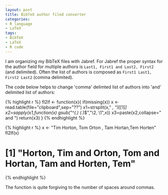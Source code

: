 ```yaml
---
layout: post
title: BibTeX author filed converter
categories:
- R language
- LaTeX
tags:
- BibTeX
- LaTeX
- R code
---
```


I am organizing my BibTeX files with Jabref. For Jabref the proper syntax for the author field for multiple authors is `Last1, First1 and Last2, First2` (and delimited). Often the list of authors is composed as `First1 Last1, First2 Last2` (comma delimited).

The code below helps to change 'comma' delimted list of authors into 'and' delimited list of authors:

{% highlight r %}
fl2lf <- function(x){
	if(missing(x)) x <- read.table(file="clipboard",sep="??")
	x1=strsplit(x," *, *")[[1]]
	x2=sapply(x1,function(x) gsub("^(.*) (.*)$","\\2, \\1",x))
	x3=paste(x2,collapse=" and ")
	return(x3)
}
{% endhighlight %}

{% highlight r %}
x <- "Tim Horton, Tom Orton , Tam   Hortan,Tem Horten"
fl2lf(x)
# [1] "Horton, Tim and Orton, Tom and Hortan, Tam   and Horten, Tem"
{% endhighlight %}

The function is quite forgiving to the number of spaces around commas.

